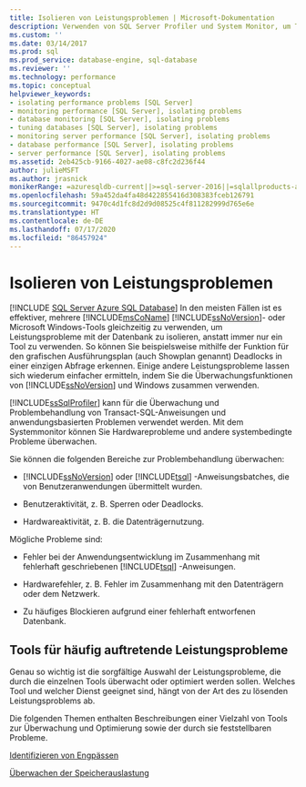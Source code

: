 ```yaml
---
title: Isolieren von Leistungsproblemen | Microsoft-Dokumentation
description: Verwenden von SQL Server Profiler und System Monitor, um Transact-SQL, anwendungsbezogene Probleme, Hardware und systembezogene Probleme zu überwachen und zu beheben.
ms.custom: ''
ms.date: 03/14/2017
ms.prod: sql
ms.prod_service: database-engine, sql-database
ms.reviewer: ''
ms.technology: performance
ms.topic: conceptual
helpviewer_keywords:
- isolating performance problems [SQL Server]
- monitoring performance [SQL Server], isolating problems
- database monitoring [SQL Server], isolating problems
- tuning databases [SQL Server], isolating problems
- monitoring server performance [SQL Server], isolating problems
- database performance [SQL Server], isolating problems
- server performance [SQL Server], isolating problems
ms.assetid: 2eb425cb-9166-4027-ae08-c8fc2d236f44
author: julieMSFT
ms.author: jrasnick
monikerRange: =azuresqldb-current||>=sql-server-2016||=sqlallproducts-allversions||>=sql-server-linux-2017||=azuresqldb-mi-current
ms.openlocfilehash: 59a452da4fa48d422855416d308383fceb126791
ms.sourcegitcommit: 9470c4d1fc8d2d9d08525c4f811282999d765e6e
ms.translationtype: HT
ms.contentlocale: de-DE
ms.lasthandoff: 07/17/2020
ms.locfileid: "86457924"
---
```

# <a name="isolate-performance-problems"></a>Isolieren von Leistungsproblemen
[!INCLUDE [SQL Server Azure SQL Database](../../includes/applies-to-version/sql-asdb.md)]
  In den meisten Fällen ist es effektiver, mehrere [!INCLUDE[msCoName](../../includes/msconame-md.md)] [!INCLUDE[ssNoVersion](../../includes/ssnoversion-md.md)]- oder Microsoft Windows-Tools gleichzeitig zu verwenden, um Leistungsprobleme mit der Datenbank zu isolieren, anstatt immer nur ein Tool zu verwenden. So können Sie beispielsweise mithilfe der Funktion für den grafischen Ausführungsplan (auch Showplan genannt) Deadlocks in einer einzigen Abfrage erkennen. Einige andere Leistungsprobleme lassen sich wiederum einfacher ermitteln, indem Sie die Überwachungsfunktionen von [!INCLUDE[ssNoVersion](../../includes/ssnoversion-md.md)] und Windows zusammen verwenden.  
  
 [!INCLUDE[ssSqlProfiler](../../includes/sssqlprofiler-md.md)] kann für die Überwachung und Problembehandlung von Transact-SQL-Anweisungen und anwendungsbasierten Problemen verwendet werden. Mit dem Systemmonitor können Sie Hardwareprobleme und andere systembedingte Probleme überwachen.  
  
 Sie können die folgenden Bereiche zur Problembehandlung überwachen:  
  
-   [!INCLUDE[ssNoVersion](../../includes/ssnoversion-md.md)] oder [!INCLUDE[tsql](../../includes/tsql-md.md)] -Anweisungsbatches, die von Benutzeranwendungen übermittelt wurden.  
  
-   Benutzeraktivität, z. B. Sperren oder Deadlocks.  
  
-   Hardwareaktivität, z. B. die Datenträgernutzung.  
  
 Mögliche Probleme sind:  
  
-   Fehler bei der Anwendungsentwicklung im Zusammenhang mit fehlerhaft geschriebenen [!INCLUDE[tsql](../../includes/tsql-md.md)] -Anweisungen.  
  
-   Hardwarefehler, z. B. Fehler im Zusammenhang mit den Datenträgern oder dem Netzwerk.  
  
-   Zu häufiges Blockieren aufgrund einer fehlerhaft entworfenen Datenbank.  
  
## <a name="tools-for-common-performance-problems"></a>Tools für häufig auftretende Leistungsprobleme  
 Genau so wichtig ist die sorgfältige Auswahl der Leistungsprobleme, die durch die einzelnen Tools überwacht oder optimiert werden sollen. Welches Tool und welcher Dienst geeignet sind, hängt von der Art des zu lösenden Leistungsproblems ab.  
  
 Die folgenden Themen enthalten Beschreibungen einer Vielzahl von Tools zur Überwachung und Optimierung sowie der durch sie feststellbaren Probleme.  
  
 [Identifizieren von Engpässen](../../relational-databases/performance/identify-bottlenecks.md)  
  
 [Überwachen der Speicherauslastung](../../relational-databases/performance-monitor/monitor-memory-usage.md)  
  
  
